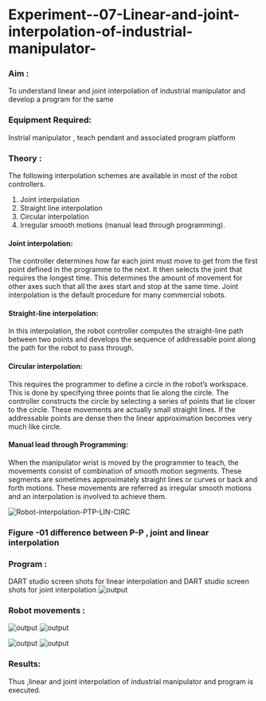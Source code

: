 # Experiment--07-Linear-and-joint-interpolation-of-industrial-manipulator-

### Aim :
To understand linear and joint interpolation of industrial manipulator and develop a program for the same 
      
### Equipment Required: 
Instrial manipulator , teach pendant and associated program platform 
      
### Theory :
The following interpolation schemes are available in most of the robot controllers.
1. Joint interpolation
2. Straight line interpolation
3. Circular interpolation
4. Irregular smooth motions (manual lead through programming).
#### Joint interpolation: 
The controller determines how far each joint must move to get from the first point defined in the programme to the next. It then selects the joint that
requires the longest time. This determines the amount of movement for other axes such that all the axes start and stop at the same time. Joint interpolation is the default procedure for many commercial robots.

#### Straight-line interpolation: 
In this interpolation, the robot controller computes the straight-line path between two points and develops the sequence of addressable point along the path for the robot to pass through.

#### Circular interpolation: 
This requires the programmer to define a circle in the
robot’s workspace. This is done by specifying three points that lie along the circle. The controller constructs the circle by selecting a series of points that lie closer to the circle. These movements are actually small straight lines. If the addressable points are dense then the linear approximation becomes very much like circle.


#### Manual lead through Programming: 
When the manipulator wrist is moved by the programmer to teach, the movements consist of combination of smooth motion segments. These segments are sometimes approximately straight lines or curves or back and forth motions. These movements are referred as irregular smooth motions and an interpolation is involved to achieve them.




![Robot-interpolation-PTP-LIN-CIRC](https://user-images.githubusercontent.com/36288975/201615171-d0886aaa-8220-4b0c-8a1d-3d8a5c69c76a.png)

### Figure -01 difference between P-P , joint and linear interpolation 


### Program : 
DART studio screen shots for linear interpolation and DART studio screen shots for joint interpolation 
![output](https://github.com/Saibandhavi75/Experiment--07-Linear-and-joint-interpolation-of-industrial-manipulator-/blob/main/robo%201.jpg?raw=true)








### Robot movements :

![output](https://github.com/Saibandhavi75/Experiment--07-Linear-and-joint-interpolation-of-industrial-manipulator-/blob/main/robotics3new.jpeg?raw=true)
![output](https://github.com/Saibandhavi75/Experiment--07-Linear-and-joint-interpolation-of-industrial-manipulator-/blob/main/robotics4new.jpeg?raw=true)

![output](https://github.com/Saibandhavi75/Experiment--07-Linear-and-joint-interpolation-of-industrial-manipulator-/blob/main/robotics1new.jpg?raw=true)
![output](https://github.com/Saibandhavi75/Experiment--07-Linear-and-joint-interpolation-of-industrial-manipulator-/blob/main/robotics2new.jpg?raw=true)














### Results:  
Thus ,linear and joint interpolation of industrial manipulator and program is executed.
